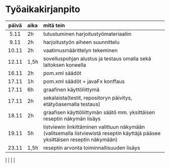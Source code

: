 # Työaikakirjanpito 

| päivä | aika | mitä tein  |
| :----:|:-----| :-----|
|5.11  |2h    |tutustuminen harjoitustyömateriaaliin  |
|9.11  |2h     |harjoitustyön aiheen suunnittelu  |
|10.11 |2h    |vaatimusmäärittelyn tekeminen  |
|  12.11     | 1,5h|sovelluspohjan alustus ja testaus omalla sekä laitoksen koneella  |
|   16.11    |2h     | pom.xml säädöt |
| 17.11|    1h |  pom.xml säädöt + javaFx konffaus|
| 17.11 | 6h  |graafinen käyttöliittymä|
| 17.11 | 2h | sekalaista(testit, repositoryn päivitys, etätyöasemalla testaus) |
| 18.11 |2h   |graafisen käyttöliittymän säätö mm. yksittäisen reseptin näkymän lisäys |
| 19.11|   5h | listviewin linkittäminen valittuun näkymään (valitsemalla listviewistä reseptin käyttäjä pääsee yksittäisen reseptin näkymään) |
| 23.11 |1,5h |reseptin arvonta toiminnallisuuden lisäys |

|   |   | |
